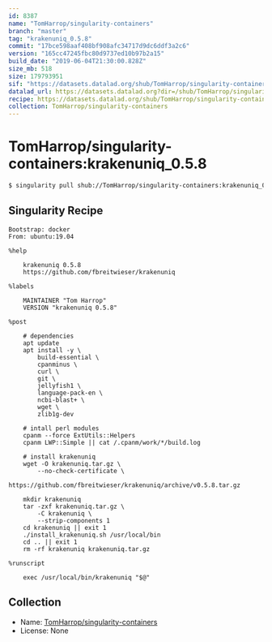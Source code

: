 ```yaml
---
id: 8387
name: "TomHarrop/singularity-containers"
branch: "master"
tag: "krakenuniq_0.5.8"
commit: "17bce598aaf408bf908afc34717d9dc6ddf3a2c6"
version: "165cc47245fbc80d9737ed10b97b2a15"
build_date: "2019-06-04T21:30:00.828Z"
size_mb: 518
size: 179793951
sif: "https://datasets.datalad.org/shub/TomHarrop/singularity-containers/krakenuniq_0.5.8/2019-06-04-17bce598-165cc472/165cc47245fbc80d9737ed10b97b2a15.simg"
datalad_url: https://datasets.datalad.org?dir=/shub/TomHarrop/singularity-containers/krakenuniq_0.5.8/2019-06-04-17bce598-165cc472/
recipe: https://datasets.datalad.org/shub/TomHarrop/singularity-containers/krakenuniq_0.5.8/2019-06-04-17bce598-165cc472/Singularity
collection: TomHarrop/singularity-containers
---
```


# TomHarrop/singularity-containers:krakenuniq_0.5.8

```bash
$ singularity pull shub://TomHarrop/singularity-containers:krakenuniq_0.5.8
```

## Singularity Recipe

```singularity
Bootstrap: docker
From: ubuntu:19.04

%help

    krakenuniq 0.5.8
    https://github.com/fbreitwieser/krakenuniq

%labels

    MAINTAINER "Tom Harrop"
    VERSION "krakenuniq 0.5.8"

%post

    # dependencies
    apt update
    apt install -y \
        build-essential \
        cpanminus \
        curl \
        git \
        jellyfish1 \
        language-pack-en \
        ncbi-blast+ \
        wget \
        zlib1g-dev 

    # intall perl modules
    cpanm --force ExtUtils::Helpers
    cpanm LWP::Simple || cat /.cpanm/work/*/build.log

    # install krakenuniq
    wget -O krakenuniq.tar.gz \
        --no-check-certificate \
        https://github.com/fbreitwieser/krakenuniq/archive/v0.5.8.tar.gz

    mkdir krakenuniq
    tar -zxf krakenuniq.tar.gz \
        -C krakenuniq \
        --strip-components 1
    cd krakenuniq || exit 1
    ./install_krakenuniq.sh /usr/local/bin
    cd .. || exit 1
    rm -rf krakenuniq krakenuniq.tar.gz

%runscript

    exec /usr/local/bin/krakenuniq "$@"
```

## Collection

 - Name: [TomHarrop/singularity-containers](https://github.com/TomHarrop/singularity-containers)
 - License: None

